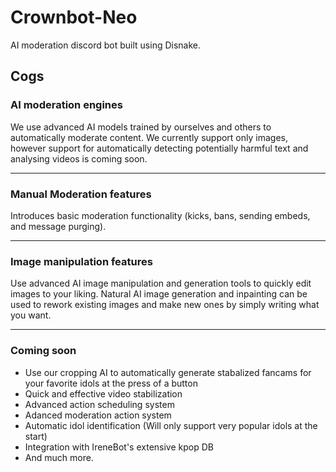 # Crownbot-Neo

AI moderation discord bot built using Disnake.

## Cogs

### AI moderation engines

We use advanced AI models trained by ourselves and others to automatically moderate content.
We currently support only images, however support for automatically detecting potentially harmful text and analysing videos is coming soon.

---

### Manual Moderation features

Introduces basic moderation functionality (kicks, bans, sending embeds, and message purging).

---

### Image manipulation features

Use advanced AI image manipulation and generation tools to quickly edit images to your liking.
Natural AI image generation and inpainting can be used to rework existing images and make new ones by simply writing what you want.

---

### Coming soon

- Use our cropping AI to automatically generate stabalized fancams for your favorite idols at the press of a button
- Quick and effective video stabilization
- Advanced action scheduling system
- Adanced moderation action system
- Automatic idol identification (Will only support very popular idols at the start)
- Integration with IreneBot's extensive kpop DB
- And much more.
